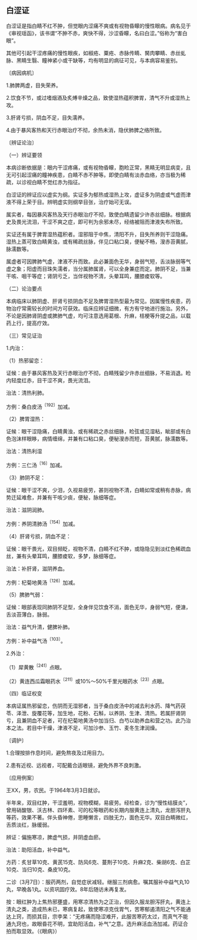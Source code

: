 ## 白涩证

白涩证是指白睛不红不肿，但觉眼内涩痛不爽或有视物昏矇的慢性眼病。病名见于《审视瑶函》，该书谓“不肿不赤，爽快不得，沙涩昏矇，名曰白涩。”俗称为“害白眼”。

其他可引起干涩疼痛的慢性眼疾，如椒疮、粟疮、赤脉传睛、胬肉攀睛、赤丝虬脉、黑睛生翳、瞳神紧小或干缺等，均有明显的病征可见，与本病容易鉴别。

〔病因病机〕

1.肺脾两虚，目失荣养。

2.饮食不节，或过嗜烟酒及炙煿辛燥之品，致使湿热蕴积脾胃，清气不升或湿热上攻。

3.肝肾亏损，阴血不足，目失濡养。

4.由于暴风客热和天行赤眼治疗不彻，余热未消，隐伏肺脾之络所致。

〔辨证论治〕

（一）辨证要领

本病诊断依据是：眼内干涩疼痛，或有视物昏矇，胞睑正常，黑睛无明显病变，且无可引起涩痛的瞳神疾患，白睛不赤不肿等。即使白睛有淡赤血络，亦当极为稀疏，以诊视白睛不觉红赤为指征。

白涩证的辨证应以虚实为纲。实证多为郁热或湿热上攻，虚证多为阴虚或气虚而津液不得上荣于目。辨明虚实则纲举目张，治疗始可无误。

属实者，每因暴风客热及天行赤眼治疗不彻，致使白睛遗留少许赤丝细脉。根据病史及畏光流泪，干涩不爽之症，即可判为余邪未尽，经络被阻而津液失布所致。

实证还有属于脾胃湿热蕴积者。湿邪阻于中焦，清阳不升，目失所养则干涩隐痛。湿热上蒸可致白睛黄浊，或有稀疏丝脉，伴见口粘口臭，便秘不畅，溲赤苔黄腻，脉濡数等。

属虚者可因脾肺气虚，津液不升而致。此必兼面色无华，身弱气短，舌淡脉弱等气虚之象；阳虚而目珠失濡者，当分属肺属肾，可以全身兼症而定。肺阴不足，当兼干咳、咽干等症；肾阴亏乏，当伴视物不清，头晕耳鸣，腰膝痠软等。

（二）论治要点

本病临床以肺阴虚、肝肾亏损阴血不足及脾胃湿热型最为常见。因属慢性疾患，药物治疗常需较长的时间方可获效。临床应辨证细微，有方有守地进行施治。另外，不论是因肺肾阴虚或脾肺气虚，均可注意选用葛根、升麻，桔梗等升提之品，以载药上行，提高疗效。

（三）常见证治

1.内治：

（1）热邪留恋：

证候：由于暴风客热及天行赤眼治疗不彻，白睛残留少许赤丝细脉，不易消退。睑内轻度红赤，目干涩不爽，畏光流泪。

治法：清热利肺。

方例：桑白皮汤<sup>〔192〕</sup>加减。

（2）脾胃湿热：

证候：眼干涩隐痛，白睛黄浊，或有稀疏之赤丝细脉，睑弦或见湿粘，眦部或有白色泡沫样眼眵，病情缠绵，并兼有口粘口臭，便秘溲赤而短，苔黄腻，脉濡数等。

治法：清热利湿

方例：三仁汤<sup>〔16〕</sup>加减。

（3）肺阴不足：

证候：眼干涩不爽，少泪，久视易疲劳，甚则视物不清，白睛如常或稍有赤脉，病势迁延难愈，并兼有干咳少痰，便秘，脉细等症。

治法：滋阴润肺。

方例：养阴清肺汤<sup>〔154〕</sup>加减。

（4）肝肾亏损，阴血不足：

证候：眼干畏光，双目频眨，视物不清，白睛不红不肿，或隐隐见到淡红色稀疏血丝，兼有头晕耳鸣，腰膝痠软，多梦，脉细等症。

治法：补肝肾，滋阴养血。

方例：杞菊地黄汤<sup>〔126〕</sup>加减。

（5）脾肺气弱：

证候：眼部表现同肺阴不足型，全身伴见饮食不消，面色无华，身弱气短，便溏，舌淡苔薄白，脉弱。

治法：益气升清，健脾补肺。

方例：补中益气汤<sup>〔103〕</sup>。

2.外治：

（1）犀黄散<sup>〔241〕</sup>点眼。

（2）黄连西瓜霜眼药水<sup>〔211〕</sup>或10%〜50%千里光眼药水<sup>〔23〕</sup>点眼。

（四）临证权变

本病证属热邪留恋，伤阴而无湿邪者，当于桑白皮汤中的减去利水药、降气药茯苓、泽泄、旋覆花等，加生地，花粉、石斛，以养阴、生津、清热。若属肝肾阴亏，且兼阴血不足者，可在杞菊地黄汤中加当归、白芍以助养血和营之功。此乃治本之法。若目中干燥，津液不足，可加沙参、玉竹、麦冬生津润燥。

〔调护〕

1.合理按排作息时间，避免熬夜及过用目力。

2.患有近视、远视者，可配戴合适眼镜，避免外界不良刺激。

〔应用例案〕

王XX，男，农民。于1964年3月3日就诊。

半年来，双目红肿，干涩羞明，视物模糊，易疲劳。经检查，诊为“慢性结膜炎”，曾用硝酸银、沃古林、四环素、可的松等眼药和长期内服黄连上清丸，龙胆泻肝丸等药，效果不著。伴头昏神倦，思睡懒言，四肢无力，面色无华。双目白睛微红，舌质淡红，脉缓弱。

辨证：偏施寒凉，脾虚气损，并阴虚血瘀。

治法：助阳活血，补中益气。

方药：炙甘草10克、黄芪15克、防风6克、蔓荆子10克、升麻2克、柴胡6克、白芷10克、当归10克、桑皮10克。

二诊（3月7日）：服药两剂，自觉症状减轻。继服三剂病愈。嘱其服补中益气丸10丸，早晚各1丸。以资巩固疗效。8年后随访未再复发。

按：眼红肿为上焦热邪壅盛，用寒凉清热为之正治，但因久服龙胆泻肝丸，黄连上清丸之类，造成热未已，寒病复起，致使寒凉克伐胃气，苦寒郁遏清阳之气不能通达上窍，而损其目，宗李杲：“无疼痛而隐涩难开，此服苦寒药太过，而真气不能通九窍也，故眼昏花不明，宜助阳活血，补气”之意。选升麻活血汤加减。药证合拍而取显效。（《眼病》）
